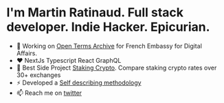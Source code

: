 # I'm Martin Ratinaud. Full stack developer. Indie Hacker. Epicurian.

- 🔭 Working on [Open Terms Archive](https://opentermsarchive.org) for French Embassy for Digital Affairs.
- ♥️ NextJs Typescript React GraphQL
- 👯 Best Side Project [Staking Crypto](https://stakingcrypto.io). Compare staking crypto rates over 30+ exchanges
- ⚡ Developed a [Self describing methodology](https://github.com/martinratinaud/work-with-me)
- 📫 Reach me on [twitter](https://twitter.com/martinratinaud)
